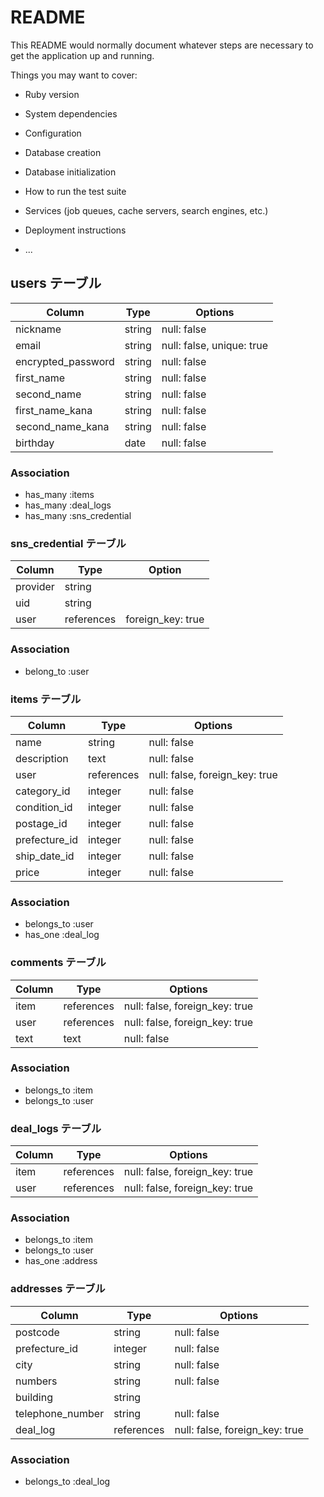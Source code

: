 # README

This README would normally document whatever steps are necessary to get the
application up and running.

Things you may want to cover:

* Ruby version

* System dependencies

* Configuration

* Database creation

* Database initialization

* How to run the test suite

* Services (job queues, cache servers, search engines, etc.)

* Deployment instructions

* ...

## users テーブル

| Column             | Type   | Options                   |
| ------------------ | ------ | ------------------------- |
| nickname           | string | null: false               |
| email              | string | null: false, unique: true |
| encrypted_password | string | null: false               |
| first_name         | string | null: false               |
| second_name        | string | null: false               |
| first_name_kana    | string | null: false               |
| second_name_kana   | string | null: false               |
| birthday           | date   | null: false               |

### Association

- has_many :items
- has_many :deal_logs
- has_many :sns_credential

### sns_credential テーブル

| Column   | Type       | Option            |
| -------- | ---------- | ----------------- |
| provider | string     |                   |
| uid      | string     |                   |
| user     | references | foreign_key: true |

### Association

- belong_to :user

### items テーブル

| Column               | Type       | Options                        |
| -------------------- | ---------- | ------------------------------ |
| name                 | string     | null: false                    |
| description          | text       | null: false                    |
| user                 | references | null: false, foreign_key: true |
| category_id          | integer    | null: false                    |
| condition_id         | integer    | null: false                    |
| postage_id           | integer    | null: false                    |
| prefecture_id        | integer    | null: false                    |
| ship_date_id         | integer    | null: false                    |
| price                | integer    | null: false                    |


### Association

- belongs_to :user
- has_one :deal_log

### comments テーブル

| Column  | Type       | Options                        |
| ------- | ---------- | ------------------------------ |
| item    | references | null: false, foreign_key: true |
| user    | references | null: false, foreign_key: true |
| text    | text       | null: false                    |

### Association

- belongs_to :item
- belongs_to :user

### deal_logs テーブル

| Column  | Type       | Options                        |
| ------- | ---------- | ------------------------------ |
| item    | references | null: false, foreign_key: true |
| user    | references | null: false, foreign_key: true |

### Association

- belongs_to :item
- belongs_to :user
- has_one :address


### addresses テーブル

| Column           | Type       | Options                        |
| ---------------- | ---------- | ------------------------------ |
| postcode         | string     | null: false                    |
| prefecture_id    | integer    | null: false                    |
| city             | string     | null: false                    |
| numbers          | string     | null: false                    |
| building         | string     |                                |
| telephone_number | string     | null: false                    |
| deal_log         | references | null: false, foreign_key: true |


### Association

- belongs_to :deal_log